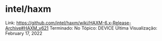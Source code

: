 # intel/haxm

Link: https://github.com/intel/haxm/wiki/HAXM-6.x-Release-Archive#HAXM_v621
Terminado: No
Tópico: DEVICE
Última Visualização: February 17, 2022